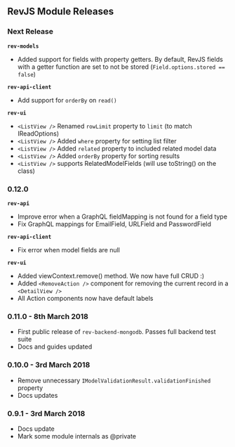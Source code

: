 
## RevJS Module Releases

### Next Release

**`rev-models`**

* Added support for fields with property getters. By default, RevJS fields
  with a getter function are set to not be stored (`Field.options.stored == false`)

**`rev-api-client`**

* Add support for `orderBy` on `read()`

**`rev-ui`**

* `<ListView />` Renamed `rowLimit` property to `limit` (to match IReadOptions)
* `<ListView />` Added `where` property for setting list filter
* `<ListView />` Added `related` property to included related model data
* `<ListView />` Added `orderBy` property for sorting results
* `<ListView />` supports RelatedModelFields (will use toString() on the class)

### 0.12.0

**`rev-api`**

* Improve error when a GraphQL fieldMapping is not found for a field type
* Fix GraphQL mappings for EmailField, URLField and PasswordField

**`rev-api-client`**

* Fix error when model fields are null

**`rev-ui`**

* Added viewContext.remove() method. We now have full CRUD :)
* Added `<RemoveAction />` component for removing the current record in a `<DetailView />`
* All Action components now have default labels

### 0.11.0 - 8th March 2018

* First public release of `rev-backend-mongodb`. Passes full backend test suite
* Docs and guides updated

### 0.10.0 - 3rd March 2018

* Remove unnecessary `IModelValidationResult.validationFinished` property
* Docs updates

### 0.9.1 - 3rd March 2018

* Docs update
* Mark some module internals as @private